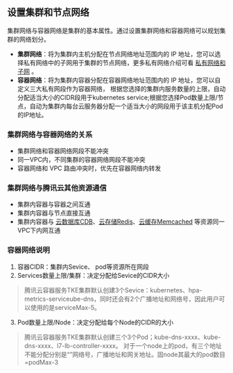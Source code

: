 ## 设置集群和节点网络

集群网络与容器网络是集群的基本属性。通过设置集群网络和容器网络可以规划集群的网络划分。
- **集群网络**：将为集群内主机分配在节点网络地址范围内的 IP 地址，您可以选择私有网络中的子网用于集群的节点网络，更多私有网络介绍可看 [私有网络和子网](/doc/product/215/4927) 。
- **容器网络**：将为集群内容器分配在容器网络地址范围内的 IP 地址，您可以自定义三大私有网段作为容器网络， 根据您选择的集群内服务数量的上限，自动分配适当大小的CIDR段用于kubernetes service;根据您选择Pod数量上限/节点，自动为集群内每台云服务器分配一个适当大小的网段用于该主机分配Pod的IP地址。

### 集群网络与容器网络的关系

- 集群网络和容器网络网段不能冲突
- 同一VPC内，不同集群的容器网络网段不能冲突
- 容器网络和 VPC 路由冲突时，优先在容器网络内转发

### 集群网络与腾讯云其他资源通信
- 集群内容器与容器之间互通
- 集群内容器与节点直接互通
- 集群内容器与 [云数据库CDB](https://cloud.tencent.com/product/cdb-overview)、[云存储Redis](/doc/product/239/3205)、[云缓存Memcached](/doc/product/241/7489) 等资源同一VPC下内网互通


### 容器网络说明
1. 容器CIDR：集群内Sevice、 pod等资源所在网段
2. Services数量上限/集群：决定分配给Sevice的CIDR大小
>腾讯云容器服务TKE集群默认创建3个Sevice：kubernetes、hpa-metrics-serviceube-dns，同时还会有2个广播地址和网络号，因此用户可以使用的是serviceMax-5。

3. Pod数量上限/Node：决定分配给每个Node的CIDR的大小
>腾讯云容器服务TKE集群默认创建三个3个Pod；kube-dns-xxxx、kube-dns-xxxx、l7-lb-controller-xxxx。
对于一个node上的pod，有三个地址不能分配分别是“”网络号，广播地址和网关地址。固node其最大的pod数目=podMax-3
